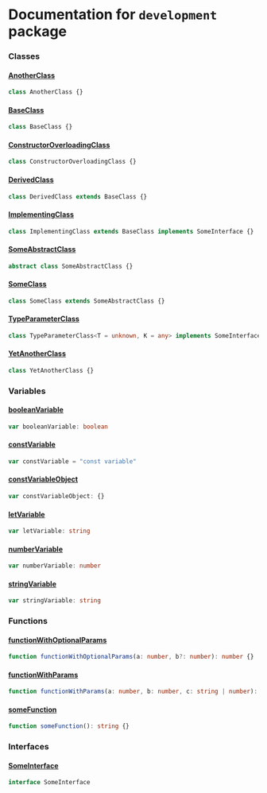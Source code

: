 # Documentation for `development` package

### Classes
#### [AnotherClass](./development/AnotherClass.md)
```typescript
class AnotherClass {}
```
#### [BaseClass](./development/BaseClass.md)
```typescript
class BaseClass {}
```
#### [ConstructorOverloadingClass](./development/ConstructorOverloadingClass.md)
```typescript
class ConstructorOverloadingClass {}
```
#### [DerivedClass](./development/DerivedClass.md)
```typescript
class DerivedClass extends BaseClass {}
```
#### [ImplementingClass](./development/ImplementingClass.md)
```typescript
class ImplementingClass extends BaseClass implements SomeInterface {}
```
#### [SomeAbstractClass](./development/SomeAbstractClass.md)
```typescript
abstract class SomeAbstractClass {}
```
#### [SomeClass](./development/SomeClass.md)
```typescript
class SomeClass extends SomeAbstractClass {}
```
#### [TypeParameterClass](./development/TypeParameterClass.md)
```typescript
class TypeParameterClass<T = unknown, K = any> implements SomeInterface {}
```
#### [YetAnotherClass](./development/YetAnotherClass.md)
```typescript
class YetAnotherClass {}
```
### Variables
#### [booleanVariable](./development/booleanVariable.md)
```typescript
var booleanVariable: boolean
```
#### [constVariable](./development/constVariable.md)
```typescript
var constVariable = "const variable"
```
#### [constVariableObject](./development/constVariableObject.md)
```typescript
var constVariableObject: {}
```
#### [letVariable](./development/letVariable.md)
```typescript
var letVariable: string
```
#### [numberVariable](./development/numberVariable.md)
```typescript
var numberVariable: number
```
#### [stringVariable](./development/stringVariable.md)
```typescript
var stringVariable: string
```
### Functions
#### [functionWithOptionalParams](./development/functionWithOptionalParams.md)
```typescript
function functionWithOptionalParams(a: number, b?: number): number {}
```
#### [functionWithParams](./development/functionWithParams.md)
```typescript
function functionWithParams(a: number, b: number, c: string | number): number {}
```
#### [someFunction](./development/someFunction.md)
```typescript
function someFunction(): string {}
```
### Interfaces
#### [SomeInterface](./development/SomeInterface.md)
```typescript
interface SomeInterface 
```
